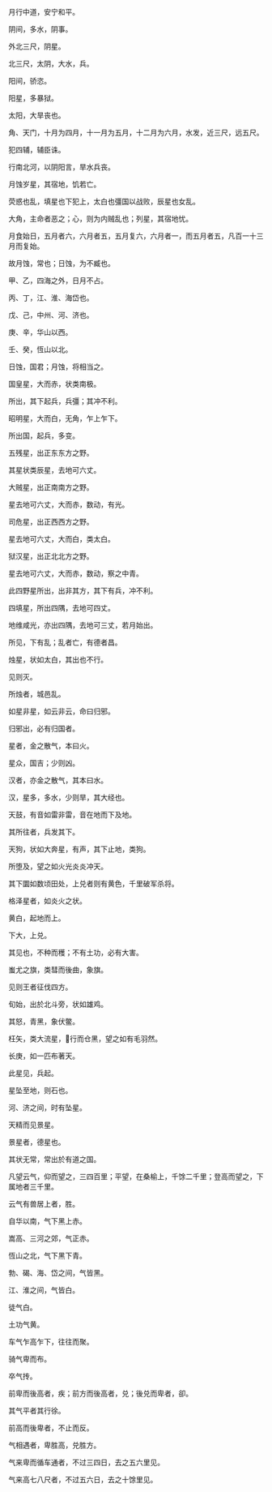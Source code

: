 月行中道，安宁和平。

阴间，多水，阴事。

外北三尺，阴星。

北三尺，太阴，大水，兵。

阳间，骄恣。

阳星，多暴狱。

太阳，大旱丧也。

角、天门，十月为四月，十一月为五月，十二月为六月，水发，近三尺，远五尺。

犯四辅，辅臣诛。

行南北河，以阴阳言，旱水兵丧。

月蚀岁星，其宿地，饥若亡。

荧惑也乱，填星也下犯上，太白也彊国以战败，辰星也女乱。

大角，主命者恶之；心，则为内贼乱也；列星，其宿地忧。

月食始日，五月者六，六月者五，五月复六，六月者一，而五月者五，凡百一十三月而复始。

故月蚀，常也；日蚀，为不臧也。

甲、乙，四海之外，日月不占。

丙、丁，江、淮、海岱也。

戊、己，中州、河、济也。

庚、辛，华山以西。

壬、癸，恆山以北。

日蚀，国君；月蚀，将相当之。

国皇星，大而赤，状类南极。

所出，其下起兵，兵彊；其冲不利。

昭明星，大而白，无角，乍上乍下。

所出国，起兵，多变。

五残星，出正东东方之野。

其星状类辰星，去地可六丈。

大贼星，出正南南方之野。

星去地可六丈，大而赤，数动，有光。

司危星，出正西西方之野。

星去地可六丈，大而白，类太白。

狱汉星，出正北北方之野。

星去地可六丈，大而赤，数动，察之中青。

此四野星所出，出非其方，其下有兵，冲不利。

四填星，所出四隅，去地可四丈。

地维咸光，亦出四隅，去地可三丈，若月始出。

所见，下有乱；乱者亡，有德者昌。

烛星，状如太白，其出也不行。

见则灭。

所烛者，城邑乱。

如星非星，如云非云，命曰归邪。

归邪出，必有归国者。

星者，金之散气，本曰火。

星众，国吉；少则凶。

汉者，亦金之散气，其本曰水。

汉，星多，多水，少则旱，其大经也。

天鼓，有音如雷非雷，音在地而下及地。

其所往者，兵发其下。

天狗，状如大奔星，有声，其下止地，类狗。

所堕及，望之如火光炎炎冲天。

其下圜如数顷田处，上兑者则有黄色，千里破军杀将。

格泽星者，如炎火之状。

黄白，起地而上。

下大，上兑。

其见也，不种而穫；不有土功，必有大害。

蚩尤之旗，类彗而後曲，象旗。

见则王者征伐四方。

旬始，出於北斗旁，状如雄鸡。

其怒，青黑，象伏鳖。

枉矢，类大流星，行而仓黑，望之如有毛羽然。

长庚，如一匹布著天。

此星见，兵起。

星坠至地，则石也。

河、济之间，时有坠星。

天精而见景星。

景星者，德星也。

其状无常，常出於有道之国。

凡望云气，仰而望之，三四百里；平望，在桑榆上，千馀二千里；登高而望之，下属地者三千里。

云气有兽居上者，胜。

自华以南，气下黑上赤。

嵩高、三河之郊，气正赤。

恆山之北，气下黑下青。

勃、碣、海、岱之间，气皆黑。

江、淮之间，气皆白。

徒气白。

土功气黄。

车气乍高乍下，往往而聚。

骑气卑而布。

卒气抟。

前卑而後高者，疾；前方而後高者，兑；後兑而卑者，卻。

其气平者其行徐。

前高而後卑者，不止而反。

气相遇者，卑胜高，兑胜方。

气来卑而循车通者，不过三四日，去之五六里见。

气来高七八尺者，不过五六日，去之十馀里见。

